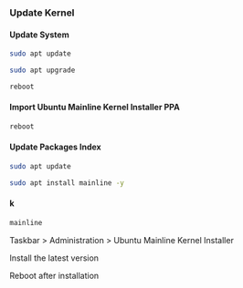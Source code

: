 ### Update Kernel

#### Update System

```bash
sudo apt update
```

```bash
sudo apt upgrade
```

```bash
reboot
```

#### Import Ubuntu Mainline Kernel Installer PPA

```bash
reboot
```

#### Update Packages Index

```bash
sudo apt update
```

```bash
sudo apt install mainline -y
```

#### k

```bash
mainline
```

Taskbar > Administration > Ubuntu Mainline Kernel Installer

Install the latest version

Reboot after installation

